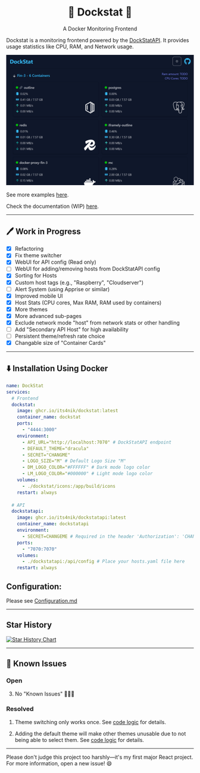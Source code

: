 <h1 align="center">🐳 Dockstat 🐳</h1>
<p align="center">
  A Docker Monitoring Frontend
</p>

Dockstat is a monitoring frontend powered by the [DockStatAPI](https://github.com/Its4Nik/dockstatapi). It provides usage statistics like CPU, RAM, and Network usage.

![Example, Night Theme](/docs/screenshots/night.png)

See more examples [here](/docs/MultipleThemes.md).

Check the documentation (WIP) [here](https://outline.itsnik.de/s/dockstat).

---

## 🖊️ Work in Progress

- [X] Refactoring
- [X] Fix theme switcher
- [X] WebUI for API config (Read only)
- [ ] WebUI for adding/removing hosts from DockStatAPI config
- [X] Sorting for Hosts
- [X] Custom host tags (e.g., "Raspberry", "Cloudserver")
- [ ] Alert System (using Apprise or similar)
- [X] Improved mobile UI
- [X] Host Stats (CPU cores, Max RAM, RAM used by containers)
- [X] More themes
- [X] More advanced sub-pages
- [X] Exclude network mode "host" from network stats or other handling
- [ ] Add "Secondary API Host" for high availability
- [ ] Persistent theme/refresh rate choice
- [X] Changable size of "Container Cards"

---

## ⬇️ Installation Using Docker

```yaml
name: DockStat
services:
  # Frontend
  dockstat:
    image: ghcr.io/its4nik/dockstat:latest
    container_name: dockstat
    ports:
      - "4444:3000"
    environment:
      - API_URL="http://localhost:7070" # DockStatAPI endpoint
      - DEFAULT_THEME="dracula"
      - SECRET="CHANGME"
      - LOGO_SIZE="M" # Default Logo Size "M"
      - DM_LOGO_COLOR="#FFFFFF" # Dark mode logo color
      - LM_LOGO_COLOR="#000000" # Light mode logo color
    volumes:
      - ./dockstat/icons:/app/build/icons
    restart: always

  # API
  dockstatapi:
    image: ghcr.io/its4nik/dockstatapi:latest
    container_name: dockstatapi
    environment:
      - SECRET=CHANGEME # Required in the header 'Authorization': 'CHANGEME'
    ports:
      - "7070:7070"
    volumes:
      - ./dockstatapi:/api/config # Place your hosts.yaml file here
    restart: always
```

## Configuration:

Please see [Configuration.md](/docs/Configuration.md)

---

## Star History

[![Star History Chart](https://api.star-history.com/svg?repos=its4nik/dockstat,its4nik/dockstatapi&type=Date)](https://star-history.com/#its4nik/dockstat&its4nik/dockstatapi&Date)

---

## 🚫 Known Issues

### Open

3. No "Known Issues" 🎉🎉🎉

### Resolved

1. Theme switching only works once. See [code logic](/docs/known-issues.md#1-theme-switching-bug) for details.

2. Adding the default theme will make other themes unusable due to not being able to select them. See [code logic](/docs/known-issues.md#2-theme-unavailability-issue) for details.
---

Please don't judge this project too harshly—it's my first major React project. For more information, open a new issue! 😄